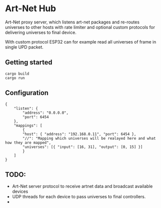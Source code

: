 # Art-Net Hub

Art-Net proxy server, which listens art-net packages and re-routes universes to other
hosts with rate limiter and optional custom protocols for delivering universes to final device.

With custom protocol ESP32 can for example read all universes of frame in single UPD
packet.

## Getting started

    cargo build
    cargo run

## Configuration

    {
        "listen": {
            "address": "0.0.0.0",
            "port": 6454
        },
        "mappings": [
            {
            "host": { "address": "192.168.0.11", "port": 6454 },
            "//": "Mapping which universes will be realayed here and what how they are mapped",
            "universes": [{ "input": [16, 31], "output": [0, 15] }]
            }
        ]
    }

## TODO:

- Art-Net server protocol to receive artnet data and broadcast available devices
- UDP threads for each device to pass universes to final controllers.
-
